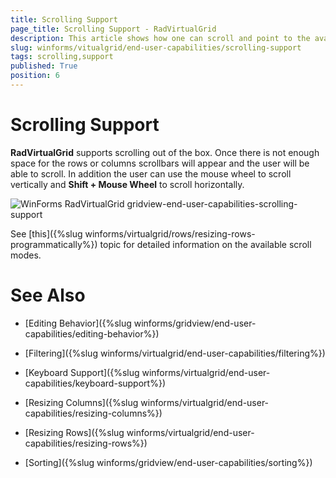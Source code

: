 ```yaml
---
title: Scrolling Support
page_title: Scrolling Support - RadVirtualGrid
description: This article shows how one can scroll and point to the available scroll modes. 
slug: winforms/vitualgrid/end-user-capabilities/scrolling-support
tags: scrolling,support
published: True
position: 6
---
```


# Scrolling Support

__RadVirtualGrid__ supports scrolling out of the box. Once there is not enough space for the rows or columns scrollbars will appear and the user will be able to scroll. In addition the user can use the mouse wheel to scroll vertically and __Shift + Mouse Wheel__ to scroll horizontally.

![WinForms RadVirtualGrid gridview-end-user-capabilities-scrolling-support](images/gridview-end-user-capabilities-scrolling-support.gif)

See [this]({%slug winforms/virtualgrid/rows/resizing-rows-programmatically%}) topic for detailed information on the available scroll modes.

# See Also
* [Editing Behavior]({%slug winforms/gridview/end-user-capabilities/editing-behavior%})

* [Filtering]({%slug winforms/virtualgrid/end-user-capabilities/filtering%})

* [Keyboard Support]({%slug winforms/virtualgrid/end-user-capabilities/keyboard-support%})

* [Resizing Columns]({%slug winforms/virtualgrid/end-user-capabilities/resizing-columns%})

* [Resizing Rows]({%slug winforms/virtualgrid/end-user-capabilities/resizing-rows%})

* [Sorting]({%slug winforms/gridview/end-user-capabilities/sorting%})

